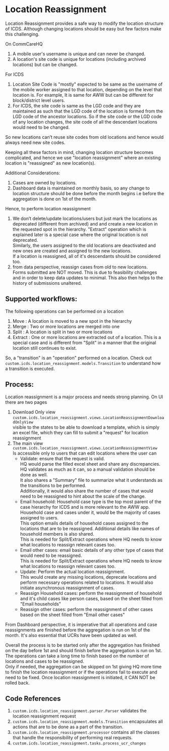 Location Reassignment
===============================

Location Reassignment provides a safe way to modify the location structure of ICDS. Although changing locations should be easy but few factors make this challenging.

On CommCareHQ
1. A mobile user's username is unique and can never be changed.
2. A location's site code is unique for locations (including archived locations) but can be changed.

For ICDS
1. Location Site Code is "mostly" expected to be same as the username of the mobile worker assigned to that location, depending on the level that location is.
   For example, It is same for AWW but can be different for block/district level users.
2. For ICDS, the site code is same as the LGD code and they are maintained as such that the LGD code of the location is formed from the LGD code of the ancestor locations. So if the site code or the LGD code of any location changes, the site code of all the descendant locations would need to be changed.

So new locations can’t reuse site codes from old locations and hence would always need new site codes.

Keeping all these factors in mind, changing location structure becomes complicated, and hence we use "location reassignment" where an existing location is "reassigned" as new location(s).

Additional Considerations:
1. Cases are owned by locations.
2. Dashboard data is maintained on monthly basis, so any change to location structure should be done before the month begins i.e before the aggregation is done on 1st of the month.

Hence, to perform location reassignment
1. We don’t delete/update locations/users but just mark the locations as deprecated (different from archived) and and create a new location in the requested spot in the hierarchy. "Extract" operation which is explained later is a special case where the original location is not deprecated.<br/>
   Similarly, the users assigned to the old locations are deactivated and new ones are created and assigned to the new locations.<br/>
   If a location is reassigned, all of it's descendants should be considered too.
2. from data perspective, reassign cases from old to new locations.<br/>
   Forms submitted are NOT moved. This is due to feasibility challenges and in order to keep data updates to minimal. This also then helps to the history of submissions unaltered.

Supported workflows:
-------------------------------
The following operations can be performed on a location
1. Move : A location is moved to a new spot in the hierarchy
2. Merge : Two or more locations are merged into one
3. Split : A location is split in two or more locations
4. Extract : One or more locations are extracted out of a location. This is a special case and is different from "Split" in a manner that the original location still continues to exist.

So, a "transition" is an "operation" performed on a location.
Check out `custom.icds.location_reassignment.models.Transition` to understand how a transition is executed.

Process:
-------------------------------
Location reassignment is a major process and needs strong planning.
On UI there are two pages
1. Download Only view `custom.icds.location_reassignment.views.LocationReassignmentDownloadOnlyView` <br/>
   visible to the states to be able to download a template, which is simply an excel file, which they can fill to submit a "request" for location reassignment
2. The main view `custom.icds.location_reassignment.views.LocationReassignmentView` <br/>
   Is accessible only to users that can edit locations where the user can
   - Validate: ensure that the request is valid.<br/>HQ would parse the filled excel sheet and share any discrepancies. HQ validates as much as it can, so a manual validation should be done as well.<br/>It also shares a "Summary" file to summarize what it understands as the transitions to be performed.<br/>Additionally, it would also share the number of cases that would need to be reassigned to hint about the scale of the change.
   - Email household: Household case type is the top most parent of the case hierarchy for ICDS and is more relevant to the AWW app. Household case and cases under it, would be the majority of cases assigned to users.<br/>This option emails details of household cases assigned to the locations that are to be reassigned. Additional details like names of household members is also shared.<br/>This is needed for Split/Extract operations where HQ needs to know what locations to reassign relevant cases too.
   - Email other cases: email basic details of any other type of cases that would need to be reassigned.<br/>This is needed for Split/Extract operations where HQ needs to know what locations to reassign relevant cases too.
   - Update: Perform the actual location reassignment.<br/>This would create any missing locations, deprecate locations and perform necessary operations related to locations. It would also initiate asynchronous reassignment of cases.
   - Reassign Household cases: perform the reassignment of household and it's child cases like person cases, based on the sheet filled from "Email households"
   - Reassign other cases: perform the reassignment of other cases based on the sheet filled from "Email other cases"

From Dashboard perspective, it is imperative that all operations and case reassignments are finished before the aggregation is run on 1st of the month.
It's also essential that UCRs have been updated as well.

Overall the process is to be started only after the aggregation has finished on the day before 1st and should finish before the aggregation is run on 1st.<br/>
The operations can take a long time to finish based on the number of locations and cases to be reassigned.<br/>
Only if needed, the aggregation can be skipped on 1st giving HQ more time to finish the location reassignment or if the operations fail to execute and need to be fixed. Once location reassignment is initiated, it CAN NOT be rolled back.

Code References
-------------------------------
1. `custom.icds.location_reassignment.parser.Parser` validates the location reassignment request
2. `custom.icds.location_reassignment.models.Transition` encapsulates all actions that are to be done as a part of the transition.
3. `custom.icds.location_reassignment.processor` contains all the classes that handle the responsibility of performing real requests.
4. `custom.icds.location_reassignment.tasks.process_ucr_changes` 